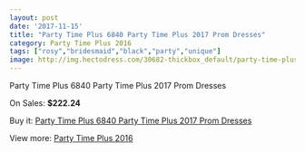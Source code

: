 ```yaml
---
layout: post
date: '2017-11-15'
title: "Party Time Plus 6840 Party Time Plus 2017 Prom Dresses"
category: Party Time Plus 2016
tags: ["rosy","bridesmaid","black","party","unique"]
image: http://img.hectodress.com/30682-thickbox_default/party-time-plus-6840-party-time-plus-2012-prom-dresses.jpg
---
```

Party Time Plus 6840 Party Time Plus 2017 Prom Dresses

On Sales: **$222.24**
<a href="https://www.hectodress.com/party-time-plus-2013/14109-party-time-plus-6840-party-time-plus-2012-prom-dresses.html"><amp-img layout="responsive" width="600" height="600" src="//img.hectodress.com/30682-thickbox_default/party-time-plus-6840-party-time-plus-2012-prom-dresses.jpg" alt="Party Time Plus 6840 Party Time Plus 2017 Prom Dresses 0" /></a>
<a href="https://www.hectodress.com/party-time-plus-2013/14109-party-time-plus-6840-party-time-plus-2012-prom-dresses.html"><amp-img layout="responsive" width="600" height="600" src="//img.hectodress.com/30685-thickbox_default/party-time-plus-6840-party-time-plus-2012-prom-dresses.jpg" alt="Party Time Plus 6840 Party Time Plus 2017 Prom Dresses 1" /></a>
<a href="https://www.hectodress.com/party-time-plus-2013/14109-party-time-plus-6840-party-time-plus-2012-prom-dresses.html"><amp-img layout="responsive" width="600" height="600" src="//img.hectodress.com/30684-thickbox_default/party-time-plus-6840-party-time-plus-2012-prom-dresses.jpg" alt="Party Time Plus 6840 Party Time Plus 2017 Prom Dresses 2" /></a>
<a href="https://www.hectodress.com/party-time-plus-2013/14109-party-time-plus-6840-party-time-plus-2012-prom-dresses.html"><amp-img layout="responsive" width="600" height="600" src="//img.hectodress.com/30683-thickbox_default/party-time-plus-6840-party-time-plus-2012-prom-dresses.jpg" alt="Party Time Plus 6840 Party Time Plus 2017 Prom Dresses 3" /></a>

Buy it: [Party Time Plus 6840 Party Time Plus 2017 Prom Dresses](https://www.hectodress.com/party-time-plus-2013/14109-party-time-plus-6840-party-time-plus-2012-prom-dresses.html "Party Time Plus 6840 Party Time Plus 2017 Prom Dresses")

View more: [Party Time Plus 2016](https://www.hectodress.com/243-party-time-plus-2013 "Party Time Plus 2016")